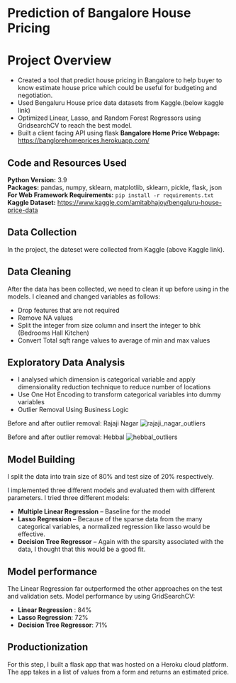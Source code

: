 # Prediction of Bangalore House Pricing
# Project Overview 
* Created a tool that predict house pricing in Bangalore to help buyer to know estimate house price which could be useful for budgeting and negotiation.
* Used Bengaluru House price data datasets from Kaggle.(below kaggle link)
* Optimized Linear, Lasso, and Random Forest Regressors using GridsearchCV to reach the best model. 
* Built a client facing API using flask 
**Bangalore Home Price Webpage:** https://banglorehomeprices.herokuapp.com/

## Code and Resources Used 
**Python Version:** 3.9  
**Packages:** pandas, numpy, sklearn, matplotlib, sklearn, pickle, flask, json  
**For Web Framework Requirements:**  ```pip install -r requirements.txt```  
**Kaggle Dataset:** https://www.kaggle.com/amitabhajoy/bengaluru-house-price-data

## Data Collection
In the project, the dateset were collected from Kaggle (above Kaggle link).

## Data Cleaning
After the data has been collected, we need to clean it up before using in the models. I cleaned and changed variables as follows:

*	Drop features that are not required
*	Remove NA values
*	Split the integer from size column and insert the integer to bhk (Bedrooms Hall Kitchen)
*	Convert Total sqft range values to average of min and max values

## Exploratory Data Analysis
*	I analysed which dimension is categorical variable and apply dimensionality reduction technique to reduce number of locations
*   Use One Hot Encoding to transform categorical variables into dummy variables
*	Outlier Removal Using Business Logic

Before and after outlier removal: Rajaji Nagar
![rajaji_nagar_outliers](https://user-images.githubusercontent.com/72549846/130307010-a977797b-ced5-496a-8876-a3ad5eb45598.png)

Before and after outlier removal: Hebbal
![hebbal_outliers](https://user-images.githubusercontent.com/72549846/130307025-36e3842e-323a-444e-9037-6dd9d302b52e.png)


## Model Building 
I split the data into train size of 80% and test size of 20% respectively.  

I implemented three different models and evaluated them with different parameters.
I tried three different models:
*	**Multiple Linear Regression** – Baseline for the model
*	**Lasso Regression** – Because of the sparse data from the many categorical variables, a normalized regression like lasso would be effective.
*	**Decision Tree Regressor** – Again with the sparsity associated with the data, I thought that this would be a good fit. 

## Model performance
The Linear Regression far outperformed the other approaches on the test and validation sets.
Model performance by using GridSearchCV:
*	**Linear Regression** : 84%
*	**Lasso Regression**: 72%
*	**Decision Tree Regressor**: 71%

## Productionization 
For this step, I built a flask app that was hosted on a Heroku cloud platform. The app takes in a list of values from a form and returns an estimated price. 

